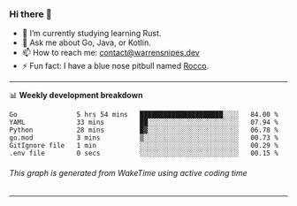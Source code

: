 ### Hi there 👋

- 🌱 I’m currently studying learning Rust.
- 💬 Ask me about Go, Java, or Kotlin.
- 📫 How to reach me: contact@warrensnipes.dev
- ⚡ Fun fact: I have a blue nose pitbull named [Rocco](https://i.imgur.com/iLsSCKu.jpg).

-------

📊 **Weekly development breakdown**
<!--START_SECTION:waka-->

```text
Go               5 hrs 54 mins   █████████████████████░░░░   84.00 %
YAML             33 mins         ██░░░░░░░░░░░░░░░░░░░░░░░   07.94 %
Python           28 mins         █▓░░░░░░░░░░░░░░░░░░░░░░░   06.78 %
go.mod           3 mins          ▒░░░░░░░░░░░░░░░░░░░░░░░░   00.73 %
GitIgnore file   1 min           ░░░░░░░░░░░░░░░░░░░░░░░░░   00.29 %
.env file        0 secs          ░░░░░░░░░░░░░░░░░░░░░░░░░   00.15 %
```

<!--END_SECTION:waka-->
###### *This graph is generated from WakeTime using active coding time*
-------
